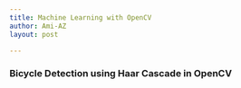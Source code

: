 ```yaml
---
title: Machine Learning with OpenCV
author: Ami-AZ
layout: post

---
```


<h3>Bicycle Detection using Haar Cascade in OpenCV</h3>
